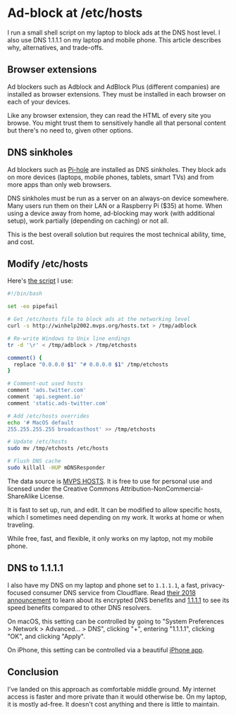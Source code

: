 # Ad-block at /etc/hosts

I run a small shell script
on my laptop to block ads at the DNS host level.
I also use DNS 1.1.1.1 on my laptop and mobile phone.
This article describes why, alternatives, and trade-offs.

## Browser extensions

Ad blockers such as Adblock and AdBlock Plus (different companies)
are installed as browser extensions.
They must be installed in each browser on each of your devices.

Like any browser extension,
they can read the HTML of every site you browse.
You might trust them to sensitively handle all that personal content
but there's no need to, given other options.

## DNS sinkholes

Ad blockers such as [Pi-hole](https://pi-hole.net/)
are installed as DNS sinkholes.
They block ads on more devices
(laptops, mobile phones, tablets, smart TVs)
and from more apps than only web browsers.

DNS sinkholes must be run as a server on an always-on device somewhere.
Many users run them on their LAN or a Raspberry Pi ($35) at home.
When using a device away from home,
ad-blocking may work (with additional setup),
work partially (depending on caching)
or not all.

This is the best overall solution
but requires the most technical ability, time, and cost.

## Modify /etc/hosts

Here's [the script](https://github.com/croaky/laptop/blob/master/bin/adblock)
I use:

```bash
#!/bin/bash

set -eo pipefail

# Get /etc/hosts file to block ads at the networking level
curl -s http://winhelp2002.mvps.org/hosts.txt > /tmp/adblock

# Re-write Windows to Unix line endings
tr -d '\r' < /tmp/adblock > /tmp/etchosts

comment() {
  replace "0.0.0.0 $1" "# 0.0.0.0 $1" /tmp/etchosts
}

# Comment-out used hosts
comment 'ads.twitter.com'
comment 'api.segment.io'
comment 'static.ads-twitter.com'

# Add /etc/hosts overrides
echo '# MacOS default
255.255.255.255 broadcasthost' >> /tmp/etchosts

# Update /etc/hosts
sudo mv /tmp/etchosts /etc/hosts

# Flush DNS cache
sudo killall -HUP mDNSResponder
```

The data source is [MVPS HOSTS](http://winhelp2002.mvps.org/hosts.txt).
It is free to use for personal use and licensed under
the Creative Commons Attribution-NonCommercial-ShareAlike License.

It is fast to set up, run, and edit.
It can be modified to allow specific hosts,
which I sometimes need depending on my work.
It works at home or when traveling.

While free, fast, and flexible, it only works on my laptop, not my mobile phone.

## DNS to 1.1.1.1

I also have my DNS on my laptop and phone set to `1.1.1.1`,
a fast, privacy-focused consumer DNS service from Cloudflare.
Read [their 2018 announcement](https://blog.cloudflare.com/announcing-1111/)
to learn about its encrypted DNS benefits
and [1.1.1.1](https://1.1.1.1) to see its speed benefits
compared to other DNS resolvers.

On macOS, this setting can be controlled by going to
"System Preferences > Network > Advanced... > DNS",
clicking "+", entering "1.1.1.1", clicking "OK",
and clicking "Apply".

On iPhone, this setting can be controlled via a beautiful
[iPhone app](https://apps.apple.com/us/app/1-1-1-1-faster-internet/id1423538627).

## Conclusion

I've landed on this approach as comfortable middle ground.
My internet access is faster and more private than it would otherwise be.
On my laptop, it is mostly ad-free.
It doesn't cost anything and there is little to maintain.
